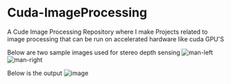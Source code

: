 # Cuda-ImageProcessing
A Cude Image Processing Repository where I make Projects related to image processing that can be run on accelerated hardware like cuda GPU'S

Below are two sample images used for stereo depth sensing
![man-left](https://github.com/user-attachments/assets/fa5792b0-95c3-4f5f-bf19-5b1f96d1a571)
![man-right](https://github.com/user-attachments/assets/ef54bf5b-cbcf-44bd-a1fe-31f535f1a7ca)


Below is the output
![image](https://github.com/user-attachments/assets/8de7115b-2546-4ce9-8fd2-2fc02a58ba26)
